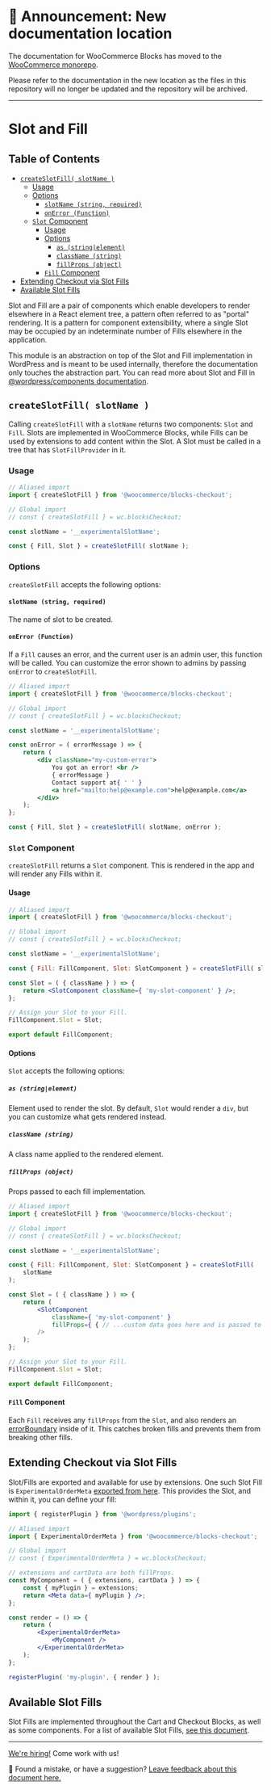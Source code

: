 # 📣 Announcement: New documentation location

The documentation for WooCommerce Blocks has moved to the [WooCommerce monorepo](https://github.com/woocommerce/woocommerce/tree/trunk/plugins/woocommerce-blocks/docs/).

Please refer to the documentation in the new location as the files in this repository will no longer be updated and the repository will be archived.

---

# Slot and Fill <!-- omit in toc -->

## Table of Contents <!-- omit in toc -->

-   [`createSlotFill( slotName )`](#createslotfill-slotname-)
    -   [Usage](#usage)
    -   [Options](#options)
        -   [`slotName (string, required)`](#slotname-string-required)
        -   [`onError (Function)`](#onerror-function)
    -   [`Slot` Component](#slot-component)
        -   [Usage](#usage-1)
        -   [Options](#options-1)
            -   [`as (string|element)`](#as-stringelement)
            -   [`className (string)`](#classname-string)
            -   [`fillProps (object)`](#fillprops-object)
        -   [`Fill` Component](#fill-component)
-   [Extending Checkout via Slot Fills](#extending-checkout-via-slot-fills)
-   [Available Slot Fills](#available-slot-fills)

Slot and Fill are a pair of components which enable developers to render elsewhere in a React element tree, a pattern often referred to as "portal" rendering. It is a pattern for component extensibility, where a single Slot may be occupied by an indeterminate number of Fills elsewhere in the application.

This module is an abstraction on top of the Slot and Fill implementation in WordPress and is meant to be used internally, therefore the documentation only touches the abstraction part. You can read more about Slot and Fill in [@wordpress/components documentation](https://github.com/WordPress/gutenberg/tree/c53d26ea79bdcb1a3007a994078e1fc9e0195466/packages/components/src/slot-fill).

## `createSlotFill( slotName )`

Calling `createSlotFill` with a `slotName` returns two components: `Slot` and `Fill`. Slots are implemented in WooCommerce Blocks, while Fills can be used by extensions to add content within the Slot. A Slot must be called in a tree that has `SlotFillProvider` in it.

### Usage

```jsx
// Aliased import
import { createSlotFill } from '@woocommerce/blocks-checkout';

// Global import
// const { createSlotFill } = wc.blocksCheckout;

const slotName = '__experimentalSlotName';

const { Fill, Slot } = createSlotFill( slotName );
```

### Options

`createSlotFill` accepts the following options:

#### `slotName (string, required)`

The name of slot to be created.

#### `onError (Function)`

If a `Fill` causes an error, and the current user is an admin user, this function will be called. You can customize the error shown to admins by passing `onError` to `createSlotFill`.

```jsx
// Aliased import
import { createSlotFill } from '@woocommerce/blocks-checkout';

// Global import
// const { createSlotFill } = wc.blocksCheckout;

const slotName = '__experimentalSlotName';

const onError = ( errorMessage ) => {
	return (
		<div className="my-custom-error">
			You got an error! <br />
			{ errorMessage }
			Contact support at{ ' ' }
			<a href="mailto:help@example.com">help@example.com</a>
		</div>
	);
};

const { Fill, Slot } = createSlotFill( slotName, onError );
```

### `Slot` Component

`createSlotFill` returns a `Slot` component. This is rendered in the app and will render any Fills within it.

#### Usage

```jsx
// Aliased import
import { createSlotFill } from '@woocommerce/blocks-checkout';

// Global import
// const { createSlotFill } = wc.blocksCheckout;

const slotName = '__experimentalSlotName';

const { Fill: FillComponent, Slot: SlotComponent } = createSlotFill( slotName );

const Slot = ( { className } ) => {
	return <SlotComponent className={ 'my-slot-component' } />;
};

// Assign your Slot to your Fill.
FillComponent.Slot = Slot;

export default FillComponent;
```

#### Options

`Slot` accepts the following options:

##### `as (string|element)`

Element used to render the slot. By default, `Slot` would render a `div`, but you can customize what gets rendered instead.

##### `className (string)`

A class name applied to the rendered element.

##### `fillProps (object)`

Props passed to each fill implementation.

```jsx
// Aliased import
import { createSlotFill } from '@woocommerce/blocks-checkout';

// Global import
// const { createSlotFill } = wc.blocksCheckout;

const slotName = '__experimentalSlotName';

const { Fill: FillComponent, Slot: SlotComponent } = createSlotFill(
	slotName
);

const Slot = ( { className } ) => {
	return (
		<SlotComponent
			className={ 'my-slot-component' }
			fillProps={ { // ...custom data goes here and is passed to all fills } }
		/>
	);
};

// Assign your Slot to your Fill.
FillComponent.Slot = Slot;

export default FillComponent;
```

#### `Fill` Component

Each `Fill` receives any `fillProps` from the `Slot`, and also renders an [errorBoundary](https://reactjs.org/docs/error-boundaries.html) inside of it. This catches broken fills and prevents them from breaking other fills.

## Extending Checkout via Slot Fills

Slot/Fills are exported and available for use by extensions. One such Slot Fill is `ExperimentalOrderMeta` [exported from here](../components/order-meta/index.js). This provides the Slot, and within it, you can define your fill:

```jsx
import { registerPlugin } from '@wordpress/plugins';

// Aliased import
import { ExperimentalOrderMeta } from '@woocommerce/blocks-checkout';

// Global import
// const { ExperimentalOrderMeta } = wc.blocksCheckout;

// extensions and cartData are both fillProps.
const MyComponent = ( { extensions, cartData } ) => {
	const { myPlugin } = extensions;
	return <Meta data={ myPlugin } />;
};

const render = () => {
	return (
		<ExperimentalOrderMeta>
			<MyComponent />
		</ExperimentalOrderMeta>
	);
};

registerPlugin( 'my-plugin', { render } );
```

## Available Slot Fills

Slot Fills are implemented throughout the Cart and Checkout Blocks, as well as some components. For a list of available Slot Fills, [see this document](../../../docs/third-party-developers/extensibility/checkout-block/available-slot-fills.md).

<!-- FEEDBACK -->

---

[We're hiring!](https://woocommerce.com/careers/) Come work with us!

🐞 Found a mistake, or have a suggestion? [Leave feedback about this document here.](https://github.com/woocommerce/woocommerce-blocks/issues/new?assignees=&labels=type%3A+documentation&template=--doc-feedback.md&title=Feedback%20on%20./packages/checkout/slot/README.md)

<!-- /FEEDBACK -->

